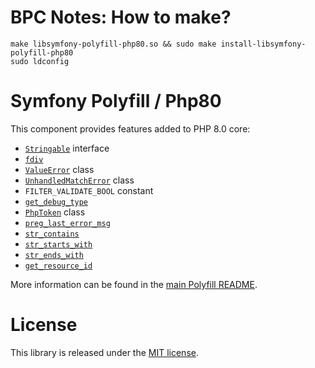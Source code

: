 # BPC Notes: How to make?

```shell
make libsymfony-polyfill-php80.so && sudo make install-libsymfony-polyfill-php80
sudo ldconfig
```

Symfony Polyfill / Php80
========================

This component provides features added to PHP 8.0 core:

- [`Stringable`](https://php.net/stringable) interface
- [`fdiv`](https://php.net/fdiv)
- [`ValueError`](https://php.net/valueerror) class
- [`UnhandledMatchError`](https://php.net/unhandledmatcherror) class
- `FILTER_VALIDATE_BOOL` constant
- [`get_debug_type`](https://php.net/get_debug_type)
- [`PhpToken`](https://php.net/phptoken) class
- [`preg_last_error_msg`](https://php.net/preg_last_error_msg)
- [`str_contains`](https://php.net/str_contains)
- [`str_starts_with`](https://php.net/str_starts_with)
- [`str_ends_with`](https://php.net/str_ends_with)
- [`get_resource_id`](https://php.net/get_resource_id)

More information can be found in the
[main Polyfill README](https://github.com/symfony/polyfill/blob/main/README.md).

License
=======

This library is released under the [MIT license](LICENSE).
